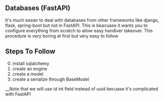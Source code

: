 ## Databases (FastAPI)

It's much easier to deal with databases from other frameworks like django, flask, spring-boot but not in FastAPI. This is beacuase it wants you to configure everything from scratch to allow easy handiver takeover. This procedure is very boring at first but very easy to follow

## Steps To Follow

0. install sqlalchemy
1. create an engine
2. create a model
3. create a serialize through BaseModel

__Note that we will use id int field instead of uuid becuase it's complicated with FastAPI
